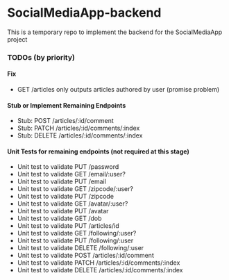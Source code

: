 # SocialMediaApp-backend

This is a temporary repo to implement the backend for the SocialMediaApp project

### TODOs (by priority)

#### Fix

- GET /articles only outputs articles authored by user (promise problem)

#### Stub or Implement Remaining Endpoints

- Stub: POST /articles/:id/comment
- Stub: PATCH /articles/:id/comments/:index
- Stub: DELETE /articles/:id/comments/:index

#### Unit Tests for remaining endpoints (not required at this stage)

- Unit test to validate PUT /password
- Unit test to validate GET /email/:user?
- Unit test to validate PUT /email
- Unit test to validate GET /zipcode/:user?
- Unit test to validate PUT /zipcode
- Unit test to validate GET /avatar/:user?
- Unit test to validate PUT /avatar
- Unit test to validate GET /dob
- Unit test to validate PUT /articles/id
- Unit test to validate GET /following/:user?
- Unit test to validate PUT /following/:user
- Unit test to validate DELETE /following/:user
- Unit test to validate POST /articles/:id/comment
- Unit test to validate PATCH /articles/:id/comments/:index
- Unit test to validate DELETE /articles/:id/comments/:index

